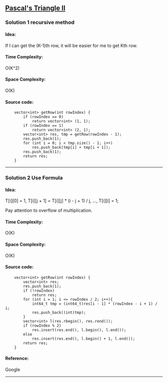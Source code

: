 ## [Pascal's Triangle II ](https://leetcode.com/problems/pascals-triangle-ii/) 

### Solution 1 recursive method
#### Idea:
If I can get the (K-1)th row, it will be easier for me to get Kth row.
#### Time Complexity:
O(K^2)
#### Space Complexity:
O(K)
#### Source code:
```
    vector<int> getRow(int rowIndex) {
        if (rowIndex == 0)
            return vector<int> (1, 1);
        if (rowIndex == 1)
            return vector<int> (2, 1);
        vector<int> res, tmp = getRow(rowIndex - 1);
        res.push_back(1);
        for (int i = 0; i < tmp.size() - 1; i++)
            res.push_back(tmp[i] + tmp[i + 1]);
        res.push_back(1);
        return res;
    }
```
---

### Solution 2 Use Formula
#### Idea:
T[i][0] = 1, T[i][j + 1] = T[i][j] * (i - j + 1) / j, ..., T[i][i] = 1;

Pay attention to overflow of multiplication.
#### Time Complexity:
O(K)
#### Space Complexity:
O(K)
#### Source code:
```
    vector<int> getRow(int rowIndex) {
        vector<int> res;
        res.push_back(1);
        if (!rowIndex)
            return res;
        for (int i = 1; i <= rowIndex / 2; i++){
            int64_t tmp = (int64_t)res[i - 1] * (rowIndex - i + 1) / i;
            res.push_back((int)tmp);
        }
        vector<int> l(res.rbegin(), res.rend());
        if (rowIndex % 2)
            res.insert(res.end(), l.begin(), l.end());
        else
            res.insert(res.end(), l.begin() + 1, l.end());
        return res;
    }
```
#### Reference:
Google

---

